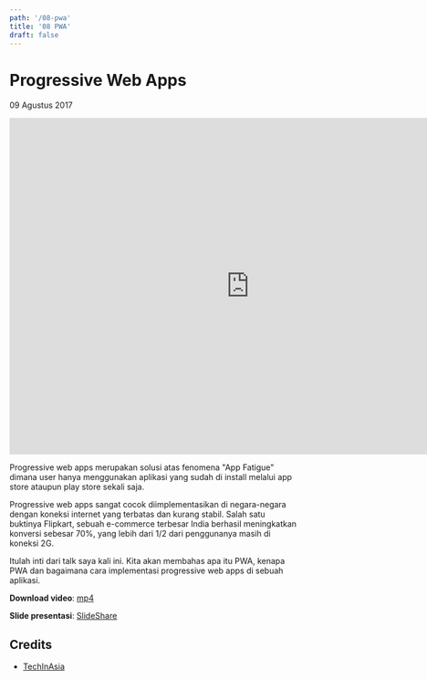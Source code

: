 ```yaml
---
path: '/08-pwa'
title: '08 PWA'
draft: false
---
```


# Progressive Web Apps

09 Agustus 2017

<iframe width="840" height="590" src="https://www.youtube.com/embed/IJYp9the5h0" frameborder="0" allowfullscreen></iframe>

Progressive web apps merupakan solusi atas fenomena "App Fatigue" dimana user hanya menggunakan aplikasi yang sudah di install melalui app store ataupun play store sekali saja.

Progressive web apps sangat cocok diimplementasikan di negara-negara dengan koneksi internet yang terbatas dan kurang stabil. Salah satu buktinya Flipkart, sebuah e-commerce terbesar India berhasil meningkatkan konversi sebesar 70%, yang lebih dari 1/2 dari penggunanya masih di koneksi 2G.

Itulah inti dari talk saya kali ini. Kita akan membahas apa itu PWA, kenapa PWA dan bagaimana cara implementasi progressive web apps di sebuah aplikasi.

**Download video**: [mp4]()

**Slide presentasi**: [SlideShare](https://www.slideshare.net/rizafahmi/progressive-web-apps-what-why-and-how)


## Credits

* [TechInAsia](http://events.techinasia.com/pdc/)
